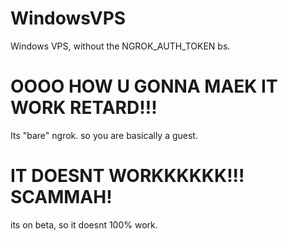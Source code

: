 # WindowsVPS
Windows VPS, without the NGROK_AUTH_TOKEN bs.

# OOOO HOW U GONNA MAEK IT WORK RETARD!!!
Its "bare" ngrok. so you are basically a guest.


# IT DOESNT WORKKKKKK!!! SCAMMAH!
its on beta, so it doesnt 100% work.
